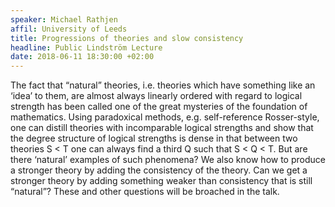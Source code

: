 ```yaml
---
speaker: Michael Rathjen
affil: University of Leeds
title: Progressions of theories and slow consistency
headline: Public Lindström Lecture
date: 2018-06-11 18:30:00 +02:00
---
```

The fact that “natural” theories, i.e. theories which have something  like an ‘idea’ to them, are almost always linearly ordered with regard  to logical strength has been called one of the great mysteries of the  foundation of mathematics. Using paradoxical methods, e.g.  self-reference Rosser-style, one can distill theories with incomparable  logical strengths and show that the degree structure of logical  strengths is dense in that between two theories S < T one can always  find a third Q such that S < Q < T. But are there ‘natural’  examples of such phenomena? We also know how to produce a stronger  theory by adding the consistency of the theory. Can we get a stronger  theory by adding something weaker than consistency that is still  “natural”? These and other questions will be broached in the talk.
